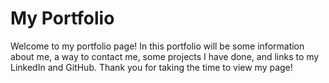 # My Portfolio

Welcome to my portfolio page! In this portfolio will be some information about me, a way to contact me, some projects I have done, and links to my LinkedIn and GitHub.
Thank you for taking the time to view my page!
